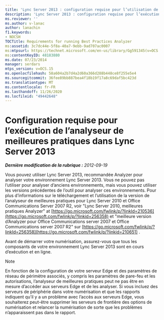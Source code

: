 ```yaml
---
title: 'Lync Server 2013 : configuration requise pour l’utilisation de l’analyseur de meilleures pratiques'
description: 'Lync Server 2013 : configuration requise pour l’exécution de l’analyseur de recommandations.'
ms.reviewer: ''
ms.author: v-lanac
author: lanachin
f1.keywords:
- NOCSH
TOCTitle: Requirements for running Best Practices Analyzer
ms:assetid: 3c7dc44e-5f8a-40a7-9ebb-9ad707ac0007
ms:mtpsurl: https://technet.microsoft.com/en-us/library/Gg591345(v=OCS.15)
ms:contentKeyID: 48183880
ms.date: 07/23/2014
manager: serdars
mtps_version: v=OCS.15
ms.openlocfilehash: 58a604a2b7d4a2d60a366d288b448ce8f255e5e4
ms.sourcegitcommit: 36fee89bb887bea4f18b19f17a8c69daf5bc423d
ms.translationtype: MT
ms.contentlocale: fr-FR
ms.lasthandoff: 11/26/2020
ms.locfileid: "49442648"
---
```

# <a name="requirements-for-running-best-practices-analyzer-in-lync-server-2013"></a>Configuration requise pour l’exécution de l’analyseur de meilleures pratiques dans Lync Server 2013

<div data-xmlns="http://www.w3.org/1999/xhtml">

<div class="topic" data-xmlns="http://www.w3.org/1999/xhtml" data-msxsl="urn:schemas-microsoft-com:xslt" data-cs="https://msdn.microsoft.com/">

<div data-asp="https://msdn2.microsoft.com/asp">



</div>

<div id="mainSection">

<div id="mainBody">

<span> </span>

_**Dernière modification de la rubrique :** 2012-09-19_

Vous pouvez utiliser Lync Server 2013, recommandée Analyzer pour analyser votre environnement Lync Server 2013. Vous ne pouvez pas l’utiliser pour analyser d’anciens environnements, mais vous pouvez utiliser les versions précédentes de l’outil pour analyser ces environnements. Pour plus d’informations sur le téléchargement et l’utilisation de la version de l’analyseur de meilleures pratiques pour Lync Server 2010 et Office Communications Server 2007 R2, voir "Lync Server 2010, meilleures pratiques Analyzer" at [https://go.microsoft.com/fwlink/p/?linkId=210536](https://go.microsoft.com/fwlink/p/?linkid=256358) et "meilleure version d’Analyzer pour Office Communications server 2007 et Office Communications server 2007 R2" sur [https://go.microsoft.com/fwlink/p/?linkId=256358](https://go.microsoft.com/fwlink/p/?linkid=210651) .

Avant de démarrer votre numérisation, assurez-vous que tous les composants de votre environnement Lync Server 2013 sont en cours d’exécution et en ligne.

<div>


> [!NOTE]  
> En fonction de la configuration de votre serveur Edge et des paramètres de réseau de périmètre associés, y compris les paramètres de pare-feu et les autorisations, l’analyseur de meilleures pratiques peut ne pas être en mesure d’accéder aux serveurs Edge et de les analyser. Si vous incluez des serveurs de périphérie dans votre numérisation et que les rapports indiquent qu’il y a un problème avec l’accès aux serveurs Edge, vous souhaiterez peut-être supprimer les serveurs de frontière des options de numérisation et relancer la numérisation de sorte que les problèmes n’apparaissent pas dans le rapport.



</div>

</div>

<span> </span>

</div>

</div>

</div>

